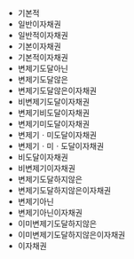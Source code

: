 - 기본적
- 일반이자채권
- 일반적이자채권
- 기본이자채권
- 기본적이자채권
- 변제기도달아닌
- 변제기도달않은
- 변제기도달않은이자채권
- 비변제기도달이자채권
- 변제기비도달이자채권
- 변제기미도달이자채권
- 변제기ㆍ미도달이자채권
- 변제기ㆍ미ㆍ도달이자채권
- 비도달이자채권
- 비변제기이자채권
- 변제기도달하지않은
- 변제기도달하지않은이자채권
- 변제기아닌
- 변제기아닌이자채권
- 이미변제기도달하지않은
- 이미변제기도달하지않은이자채권
- 이자채권
